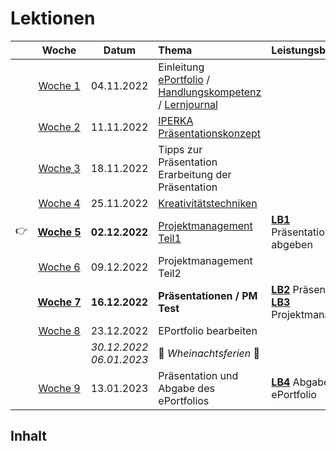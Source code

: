 # Lektionen

||Woche | Datum | Thema | Leistungsbewertung
:---:|:---:|:---:|:---|:---
||[Woche&nbsp;1](./woche-1.md) | 04.11.2022 | Einleitung<br/> [ePortfolio](../themen/eportfolio.md) / [Handlungskompetenz](../themen/handlungskompetenz.md) / [Lernjournal](../themen/lernjournal.md) | 
||[Woche&nbsp;2](./woche-2.md) | 11.11.2022 | [IPERKA](../themen/iperka.md)<br/>[Präsentationskonzept](../themen/praesentationskonzept.md) | 
||[Woche&nbsp;3](./woche-3.md) | 18.11.2022 | Tipps zur Präsentation<br/>Erarbeitung der Präsentation | 
||[Woche&nbsp;4](./woche-4.md) | 25.11.2022 | [Kreativitätstechniken](../themen/kreativitaetstechniken.md) | 
:point_right:|[**Woche&nbsp;5**](./woche-5.md) | **02.12.2022** | [Projektmanagement Teil1](../themen/projektmanagement.md) | [**LB1**](../beurteilungen/LB1.md) Präsentationskonzept abgeben
||[Woche&nbsp;6](./woche-6.md) | 09.12.2022 | Projektmanagement Teil2 | 
||[**Woche&nbsp;7**](./woche-7.md) | **16.12.2022** | **Präsentationen / PM Test** | [**LB2**](../beurteilungen/LB2.md) Präsentation<br/>[**LB3**](../beurteilungen/LB3.md) Projektmanagement
||[Woche&nbsp;8](./woche-8.md) | 23.12.2022 | EPortfolio bearbeiten | 
 ||| _30.12.2022_<br/>_06.01.2023_| :christmas_tree: *Wheinachtsferien* :christmas_tree: | 
||[Woche&nbsp;9](./woche-9.md) | 13.01.2023 | Präsentation und Abgabe des ePortfolios | [**LB4**](../beurteilungen/LB4.md) Abgabe ePortfolio 

## Inhalt

<DocCardList />
